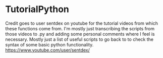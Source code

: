 # TutorialPython
Credit goes to user sentdex on youtube for the tutorial videos from which these functions come from. I'm mostly just transcribing the scripts from those videos to .py and adding some personal comments where I feel is necessary.
Mostly just a list of useful scripts to go back to to check the syntax of some basic python functionality. 
<https://www.youtube.com/user/sentdex/>
